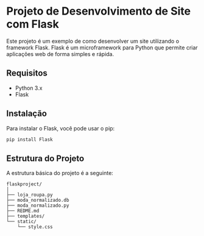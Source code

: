 # Projeto de Desenvolvimento de Site com Flask

Este projeto é um exemplo de como desenvolver um site utilizando o framework Flask. Flask é um microframework para Python que permite criar aplicações web de forma simples e rápida.

## Requisitos

- Python 3.x
- Flask

## Instalação

Para instalar o Flask, você pode usar o pip:

```bash
pip install Flask
```

## Estrutura do Projeto

A estrutura básica do projeto é a seguinte:

```
flaskproject/
│
├── loja_roupa.py
├── moda_normalizado.db
├── moda_normalizado.py
├── REDME.md
├── templates/
└── static/
    └── style.css 
```
